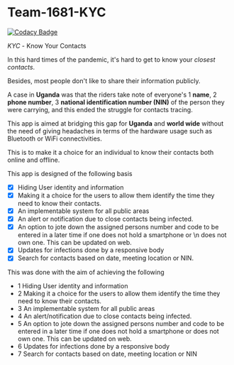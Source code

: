 # Team-1681-KYC

[![Codacy Badge](https://api.codacy.com/project/badge/Grade/6d422ca5cc514f55b253d29b86502a45)](https://app.codacy.com/gh/BuildForSDGCohort2/Team-1681-KYC?utm_source=github.com&utm_medium=referral&utm_content=BuildForSDGCohort2/Team-1681-KYC&utm_campaign=Badge_Grade_Settings)

_KYC_ - Know Your Contacts

In this hard times of the pandemic, it's hard to get to know your _closest_ _contacts_. 

Besides, most people don't like to share their information publicly. 

A case in **Uganda** was that the riders take note of everyone's 
1 **name**, 
2 **phone number**,
3 **national identification number (NIN)**
of the person they were carrying, and this ended the struggle for contacts tracing. 

This app is aimed at bridging this gap for **Uganda** and **world wide** without the need of giving headaches in terms of the hardware usage such as Bluetooth or WiFi connectivities. 

This is to make it a choice for an individual to know their contacts both online and offline.

This app is designed of the following basis
- [x] Hiding User identity and information
- [x] Making it a choice for the users to allow them identify the time they need to know their contacts.
- [x] An implementable system for all public areas
- [x] An alert or notification due to close contacts being infected.
- [x] An option to jote down the assigned persons number and code to be entered in a later time if one does not hold a smartphone or \n does not own one. This can be updated on web.
- [x] Updates for infections done by a responsive body
- [x] Search for contacts based on date, meeting location or NIN.
  
This was done with the aim of achieving the following
- 1  Hiding User identity and information
- 2  Making it a choice for the users to allow them identify the time they need to know their contacts.
- 3  An implementable system for all public areas
- 4  An alert/notification due to close contacts being infected.
- 5  An option to jote down the assigned persons number and code to be entered in a later time if one does not hold a smartphone or does not own one. This can be updated on web.
- 6  Updates for infections done by a responsive body
- 7  Search for contacts based on date, meeting location or NIN

